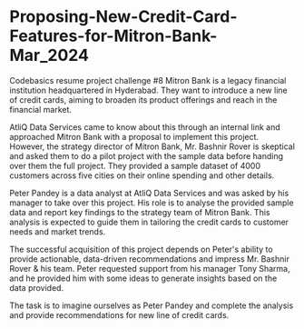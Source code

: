 # Proposing-New-Credit-Card-Features-for-Mitron-Bank-Mar_2024
Codebasics resume project challenge #8 Mitron Bank is a legacy financial institution headquartered in Hyderabad. They want to introduce a new line of credit cards, aiming to broaden its product offerings and reach in the financial market.

AtliQ Data Services came to know about this through an internal link and approached Mitron Bank with a proposal to implement this project. However, the strategy director of Mitron Bank, Mr. Bashnir Rover is skeptical and asked them to do a pilot project with the sample data before handing over them the full project. They provided a sample dataset of 4000 customers across five cities on their online spending and other details.

Peter Pandey is a data analyst at AtliQ Data Services and was asked by his manager to take over this project. His role is to analyse the provided sample data and report key findings to the strategy team of Mitron Bank. This analysis is expected to guide them in tailoring the credit cards to customer needs and market trends.

The successful acquisition of this project depends on Peter's ability to provide actionable, data-driven recommendations and impress Mr. Bashnir Rover & his team. Peter requested support from his manager Tony Sharma, and he provided him with some ideas to generate insights based on the data provided.

The task is to imagine ourselves as Peter Pandey and complete the analysis and provide recommendations for new line of credit cards.
